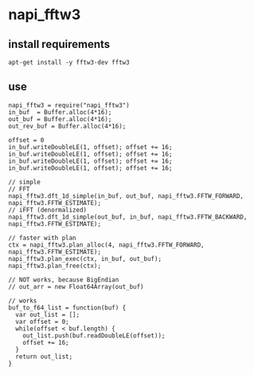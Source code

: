 # napi_fftw3
## install requirements

    apt-get install -y fftw3-dev fftw3

## use

    napi_fftw3 = require("napi_fftw3")
    in_buf  = Buffer.alloc(4*16);
    out_buf = Buffer.alloc(4*16);
    out_rev_buf = Buffer.alloc(4*16);
    
    offset = 0
    in_buf.writeDoubleLE(1, offset); offset += 16;
    in_buf.writeDoubleLE(1, offset); offset += 16;
    in_buf.writeDoubleLE(1, offset); offset += 16;
    in_buf.writeDoubleLE(1, offset); offset += 16;
    
    // simple
    // FFT
    napi_fftw3.dft_1d_simple(in_buf, out_buf, napi_fftw3.FFTW_FORWARD, napi_fftw3.FFTW_ESTIMATE);
    // iFFT (denormalized)
    napi_fftw3.dft_1d_simple(out_buf, in_buf, napi_fftw3.FFTW_BACKWARD, napi_fftw3.FFTW_ESTIMATE);
    
    // faster with plan
    ctx = napi_fftw3.plan_alloc(4, napi_fftw3.FFTW_FORWARD, napi_fftw3.FFTW_ESTIMATE);
    napi_fftw3.plan_exec(ctx, in_buf, out_buf);
    napi_fftw3.plan_free(ctx);
    
    // NOT works, because BigEndian
    // out_arr = new Float64Array(out_buf)
    
    // works
    buf_to_f64_list = function(buf) {
      var out_list = [];
      var offset = 0;
      while(offset < buf.length) {
        out_list.push(buf.readDoubleLE(offset));
        offset += 16;
      }
      return out_list;
    }
